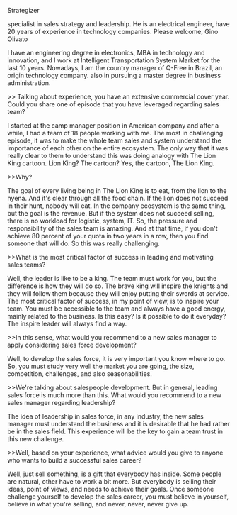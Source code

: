 Strategizer

specialist in sales strategy and leadership. He is an electrical engineer, have 20 years of experience in technology companies. Please welcome, Gino Olivato

I have an engineering degree in electronics, MBA in technology and innovation, and I work at Intelligent Transportation System Market for the last 10 years. Nowadays, I am the country manager of Q-Free in Brazil, an origin technology company. also in pursuing a master degree in business administration. 



\>> Talking about experience, you have an extensive commercial cover year. Could you share one of episode that you have leveraged regarding sales team?

 I started at the camp manager position in American company and after a while, I had a team of 18 people working with me. The most in challenging episode, it was to make the whole team sales and system understand the importance of each other on the entire ecosystem. The only way that it was really clear to them to understand this was doing analogy with The Lion King cartoon. Lion King? The cartoon? Yes, the cartoon, The Lion King. 

\>>Why? 

The goal of every living being in The Lion King is to eat, from the lion to the hyena. And it's clear through all the food chain. If the lion does not succeed in their hunt, nobody will eat.  In the company ecosystem is the same thing, but the goal is the revenue. But if the system does not succeed selling, there is no workload for logistic, system, IT. So, the pressure and responsibility of the sales team is amazing. And at that time, if you don't achieve 80 percent of your quota in two years in a row, then you find someone that will do. So this was really challenging. 

\>>What is the most critical factor of success in leading and motivating sales teams? 

Well, the leader is like to be a king. The team must work for you, but the difference is how they will do so. The brave king will inspire the knights and they will follow them because they will enjoy putting their swords at service. The most critical factor of success, in my point of view, is to inspire your team. You must be accessible to the team and always have a good energy, mainly related to the business. Is this easy? Is it possible to do it everyday? The inspire leader will always find a way. 

\>>In this sense, what would you recommend to a new sales manager to apply considering sales force development? 

Well, to develop the sales force, it is very important you know where to go. So, you must study very well the market you are going, the size, competition, challenges, and also seasonabilities. 

\>>We're talking about salespeople development. But in general, leading sales force is much more than this. What would you recommend to a new sales manager regarding leadership?

The idea of leadership in sales force, in any industry, the new sales manager must understand the business and it is desirable that he had rather be in the sales field. This experience will be the key to gain a team trust in this new challenge. 

\>>Well, based on your experience, what advice would you give to anyone who wants to build a successful sales career? 

Well, just sell something, is a gift that everybody has inside. Some people are natural, other have to work a bit more. But everybody is selling their ideas, point of views, and needs to achieve their goals. Once someone challenge yourself to develop the sales career, you must believe in yourself, believe in what you're selling, and never, never, never give up. 